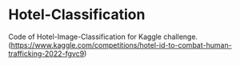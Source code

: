 # Hotel-Classification
Code of Hotel-Image-Classification for Kaggle challenge. 
(https://www.kaggle.com/competitions/hotel-id-to-combat-human-trafficking-2022-fgvc9)
